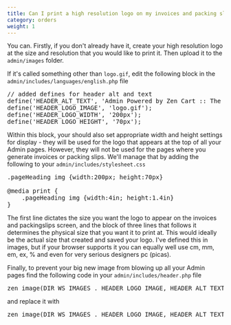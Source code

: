 ```yaml
---
title: Can I print a high resolution logo on my invoices and packing slips?
category: orders
weight: 1
---
```


You can. Firstly, if you don't already have it, create your high resolution logo at the size and resolution that you would like to print it. Then upload it to the `admin/images` folder.

If it's called something other than `logo.gif`, edit the following block in the `admin/includes/languages/english.php` file
<pre>
// added defines for header alt and text
define('HEADER_ALT_TEXT', 'Admin Powered by Zen Cart :: The Art of E-Commerce');
define('HEADER_LOGO_IMAGE', 'logo.gif');
define('HEADER_LOGO_WIDTH', '200px');
define('HEADER_LOGO_HEIGHT', '70px');
</pre>

Within this block, your should also set appropriate width and height settings for display - they will be used for the logo that appears at the top of all your Admin pages. However, they will not be used for the pages where you generate invoices or packing slips. We'll manage that by adding the following to your `admin/includes/stylesheet.css`

<pre>
.pageHeading img {width:200px; height:70px}

@media print {
    .pageHeading img {width:4in; height:1.4in}
}
</pre>

The first line dictates the size you want the logo to appear on the invoices and packingslips screen, and the block of three lines that follows it determines the physical size that you want it to print at. This would ideally be the actual size that created and saved your logo. I've defined this in images, but if your browser supports it you can equally well use cm, mm, em, ex, % and even for very serious designers pc (picas).

Finally,  to prevent your big new image from blowing up all your Admin pages find the following code in your `admin/includes/header.php` file

<pre>
zen_image(DIR_WS_IMAGES . HEADER_LOGO_IMAGE, HEADER_ALT_TEXT); 
</pre>
and replace it with
<pre>
zen_image(DIR_WS_IMAGES . HEADER_LOGO_IMAGE, HEADER_ALT_TEXT, HEADER_LOGO_WIDTH, HEADER_LOGO_HEIGHT);
</pre> 
